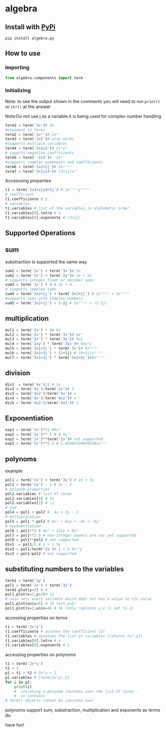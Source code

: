 # algebra

##  Install with [PyPi](https://pypi.org/)
```
pip install algebra.py
```

## How to use
### Importing
```python
from algebra.components import term
```
### Initializing
Note: to see the output shown in the comments you will need to run `print()` or `str()` at the answer

Note:Do not use j as a variable.it is being used for complex number handling
```python
term1 = term('2x')# 2x
#exponent in terms
term2 = term('2x²')# 2x²
term3 = term('2x2')# also works
#supports multiple variables
term4 = term('2x2y3')# 2x²y³
# suports negative coefficients
term5 = term('-2x3')# -2x³
#supports complex exponents and coefficients
term6 = term('2x2+2j')# 2x²⁺²ⁱ
term7 = term('3+1jx3')# (3+1j)x³
```
Accesssing properties
```python
t1 = term('2x3+2jy4+3j') # 2x³⁺²ⁱy⁴⁺³ⁱ
# coefficient
t1.coefficiente # 2
# variables
t1.variables # list of the variables,in alphabetic order
t1.variables[0].letra # x
t1.variables[0].exponente # (3+2j)
```
## Supported Operations 
sum 
---
substraction is supported the same way
```python
sum1 = term('2x') + term('3x')# 5x
sum2 = term('2x') + term('2y')# 2x + 2y
# supports integer,float or decimal sums
sum3 = term('3x') + 4 # 3x + 4
# supports complex sums
sum4 = term('3x2+1j') + term('3x3+2j') # 3x²⁺¹ⁱ + 3x³⁺²ⁱ
#supports sums with complex numbers
sum5 = term('3x2+1j') + 5-2j # 3x²⁺¹ⁱ + (5-2j)
```
 multiplication
 ---
```python
mul1 = term('2x') * 4# 8x
mul2 = term('2x') * term('3x')# 6x²
mul3 = term('2x') * term('3y')# 6xy
mul4 = term('2xy') * term('3yz')# 6xy²z
mul5 = term('3x1+3j') * term('3x')# 9x²⁺³ⁱ
mul6 = term('3x1+3j') * (2+1j) # (6+3j)x¹⁺³ⁱ
mul7 = term('3x1+3j') * term('3x2+4j')#9x³⁺⁷ⁱ
```
division
---
```python
div1  = term('4x')/2 # 2x
div2 = term('4x')/term('2x')# 2
div3 = term('4x2')/term('4x')# x
div4 = term('4x')/term('4x2')# xᐨ¹
div5 = term('4x2')/term('4x2')# 1
```

Exponentiation
---
```python
exp1 = term('2x')**2 #4x²
exp2 = term('2x')**-1 # 0.5xᐨ¹
exp2 = term('2x')**term('2x')# not supported
exp3 = term('2x')**2.5 # 5.656854249492381x⁵ᐟ²
```
polynoms
---
example
```python
pol1 = term('2x') + term('3y') # 2x + 3y
pol2 = term('2x') - 2 # 2x - 2
# polynom properties
pol2.variables # list of terms
pol2.variables[0] # 2x
pol2.variables[1] # -2
# sum
pol4 = pol1 + pol2 #  4x + 3y - 2
# multiplication
pol5 = pol1 * pol2 # 4x² + 6xy + -4x + -6y'
# exponentiation
pol6 = pol1**2 # 4x² + 12xy + 9y²
pol7 = pol1**2.5 # non-integer powers are not yet supported
pol8 = pol1**pol2 # not supported
div1  = pol1/2 # x + 1.5y
div2 = pol1/term('2x')# 1 + 1.5xᐨ¹y
div3 = pol1/pol2 # not supported
```
substituting numbers to the variables
---
```python
term1 = term('2y')
pol1 = term('2x') + term('3y')
term1.plot(y=2) # 4
pol1.plot(x=2,y=3)# 13
# univ sets every variable which does not has a value to its value
pol1.plot(univ=5) # 25 (x=5,y=5)
pol1.plot(x=2,univ=4) # 16 (only replaces y,x is set to 2)
```
accessing properties on terms
```python
t1 = term('2x²y')
t1.coefficiente # acceses the coefficient (2)
t1.variables # accesses the list of variables (returns [x²,y])
t1.variables[0].letra # x
t1.variables[0].exponente # 2
```
accessing properties on polynoms
```python
t1 = term('2x²y')
t2 = 2
p1 = t1 + t2 # 2x²y + 2
p1.variables # [term(2x²y),2]
for i in p1:
    print(i) 
    #  iterating a polynom iterates over the list of terms
    #  it contains 
# term() objects cannot be iterated over
```
polynoms support sum, substraction, multiplication and exponents as terms do.


have fun!










